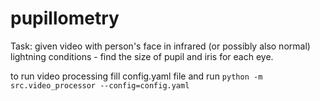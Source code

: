 # pupillometry
Task: given video with person's face in infrared (or possibly also normal) lightning conditions - find the size of pupil and iris for each eye.  

to run video processing fill config.yaml file and run `python -m src.video_processor --config=config.yaml`